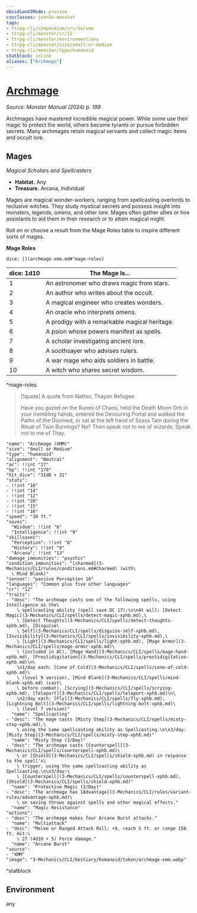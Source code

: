 ```yaml
---
obsidianUIMode: preview
cssclasses: json5e-monster
tags:
- ttrpg-cli/compendium/src/5e/xmm
- ttrpg-cli/monster/cr/12
- ttrpg-cli/monster/environment/any
- ttrpg-cli/monster/size/small-or-medium
- ttrpg-cli/monster/type/humanoid
statblock: inline
aliases: ["Archmage"]
---
```

# [Archmage](3-Mechanics\CLI\bestiary\humanoid/archmage-xmm.md)
*Source: Monster Manual (2024) p. 199*  

Archmages have mastered incredible magical power. While some use their magic to protect the world, others become tyrants or pursue forbidden secrets. Many archmages retain magical servants and collect magic items and occult lore.

## Mages

*Magical Scholars and Spellcasters*

- **Habitat.** Any  
- **Treasure.** Arcana, Individual  

Mages are magical wonder-workers, ranging from spellcasting overlords to reclusive witches. They study mystical secrets and possess insight into monsters, legends, omens, and other lore. Mages often gather allies or hire assistants to aid them in their research or to attain magical might.

Roll on or choose a result from the Mage Roles table to inspire different sorts of mages.

**Mage Roles**

`dice: [](archmage-xmm.md#^mage-roles)`

| dice: 1d10 | The Mage Is... |
|------------|----------------|
| 1 | An astronomer who draws magic from stars. |
| 2 | An author who writes about the occult. |
| 3 | A magical engineer who creates wonders. |
| 4 | An oracle who interprets omens. |
| 5 | A prodigy with a remarkable magical heritage. |
| 6 | A psion whose powers manifest as spells. |
| 7 | A scholar investigating ancient lore. |
| 8 | A soothsayer who advises rulers. |
| 9 | A war mage who aids soldiers in battle. |
| 10 | A witch who shares secret wisdom. |
^mage-roles

> [!quote] A quote from Nathor, Thayan Refugee  
> 
> Have you gazed on the Runes of Chaos, held the Death Moon Orb in your trembling hands, entered the Devouring Portal and walked the Paths of the Doomed, or sat at the left hand of Szass Tam during the Ritual of Twin Burnings? No? Then speak not to me of wizards. Speak not to me of Thay.


```statblock
"name": "Archmage (XMM)"
"size": "Small or Medium"
"type": "humanoid"
"alignment": "Neutral"
"ac": !!int "17"
"hp": !!int "170"
"hit_dice": "31d8 + 31"
"stats":
- !!int "10"
- !!int "14"
- !!int "12"
- !!int "20"
- !!int "15"
- !!int "16"
"speed": "30 ft."
"saves":
  "Wisdom": !!int "6"
  "Intelligence": !!int "9"
"skillsaves":
  "Perception": !!int "6"
  "History": !!int "9"
  "Arcana": !!int "13"
"damage_immunities": "psychic"
"condition_immunities": "[charmed](3-Mechanics/CLI/rules/conditions.md#Charmed) (with\
  \ Mind Blank)"
"senses": "passive Perception 16"
"languages": "Common plus five other languages"
"cr": "12"
"traits":
- "desc": "The archmage casts one of the following spells, using Intelligence as the\
    \ spellcasting ability (spell save DC 17):\n\nAt will: [Detect Magic](3-Mechanics/CLI/spells/detect-magic-xphb.md),\
    \ [Detect Thoughts](3-Mechanics/CLI/spells/detect-thoughts-xphb.md), [Disguise\
    \ Self](3-Mechanics/CLI/spells/disguise-self-xphb.md), [Invisibility](3-Mechanics/CLI/spells/invisibility-xphb.md),\
    \ [Light](3-Mechanics/CLI/spells/light-xphb.md), [Mage Armor](3-Mechanics/CLI/spells/mage-armor-xphb.md)\
    \ (included in AC), [Mage Hand](3-Mechanics/CLI/spells/mage-hand-xphb.md), [Prestidigitation](3-Mechanics/CLI/spells/prestidigitation-xphb.md)\n\
    \n1/day each: [Cone of Cold](3-Mechanics/CLI/spells/cone-of-cold-xphb.md)\
    \ (level 9 version), [Mind Blank](3-Mechanics/CLI/spells/mind-blank-xphb.md) (cast\
    \ before combat), [Scrying](3-Mechanics/CLI/spells/scrying-xphb.md), [Teleport](3-Mechanics/CLI/spells/teleport-xphb.md)\n\
    \n2/day each: [Fly](3-Mechanics/CLI/spells/fly-xphb.md), [Lightning Bolt](3-Mechanics/CLI/spells/lightning-bolt-xphb.md)\
    \ (level 7 version)"
  "name": "Spellcasting"
- "desc": "The mage casts [Misty Step](3-Mechanics/CLI/spells/misty-step-xphb.md),\
    \ using the same spellcasting ability as Spellcasting.\n\n3/day: [Misty Step](3-Mechanics/CLI/spells/misty-step-xphb.md)"
  "name": "Misty Step (3/Day)"
- "desc": "The archmage casts [Counterspell](3-Mechanics/CLI/spells/counterspell-xphb.md)\
    \ or [Shield](3-Mechanics/CLI/spells/shield-xphb.md) in response to the spell's\
    \ trigger, using the same spellcasting ability as Spellcasting.\n\n3/day:\
    \ [Counterspell](3-Mechanics/CLI/spells/counterspell-xphb.md), [Shield](3-Mechanics/CLI/spells/shield-xphb.md)"
  "name": "Protective Magic (3/Day)"
- "desc": "The archmage has [Advantage](3-Mechanics/CLI/rules/variant-rules/advantage-xphb.md)\
    \ on saving throws against spells and other magical effects."
  "name": "Magic Resistance"
"actions":
- "desc": "The archmage makes four Arcane Burst attacks."
  "name": "Multiattack"
- "desc": "Melee or Ranged Attack Roll: +9, reach 5 ft. or range 150 ft. Hit:\
    \ 27 (4d10 + 5) Force damage."
  "name": "Arcane Burst"
"source":
- "XMM"
"image": "3-Mechanics/CLI/bestiary/humanoid/token/archmage-xmm.webp"
```
^statblock

## Environment

any